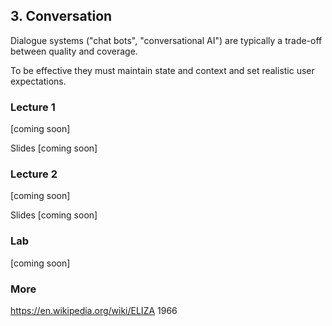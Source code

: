 ## 3. Conversation

Dialogue systems ("chat bots", "conversational AI") are typically a trade-off between quality and coverage.

To be effective they must maintain state and context and set realistic user expectations.

### Lecture 1

[coming soon]

Slides [coming soon]

### Lecture 2

[coming soon]

Slides [coming soon]

### Lab

[coming soon]

### More

https://en.wikipedia.org/wiki/ELIZA 1966
